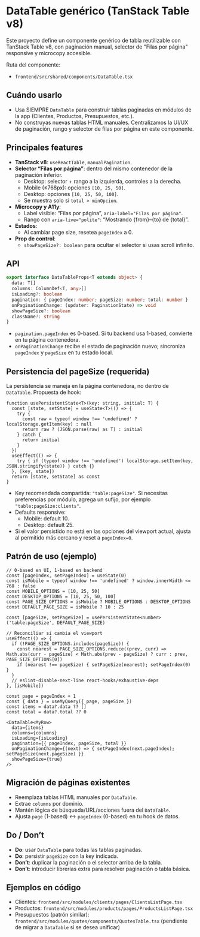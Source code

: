 # DataTable genérico (TanStack Table v8)

Este proyecto define un componente genérico de tabla reutilizable con TanStack Table v8, con paginación manual, selector de "Filas por página" responsive y microcopy accesible.

Ruta del componente:
- `frontend/src/shared/components/DataTable.tsx`

## Cuándo usarlo
- Usa SIEMPRE `DataTable` para construir tablas paginadas en módulos de la app (Clientes, Productos, Presupuestos, etc.).
- No construyas nuevas tablas HTML manuales. Centralizamos la UI/UX de paginación, rango y selector de filas por página en este componente.

## Principales features
- **TanStack v8**: `useReactTable`, `manualPagination`.
- **Selector “Filas por página”**: dentro del mismo contenedor de la paginación inferior.
  - Desktop: selector + rango a la izquierda, controles a la derecha.
  - Mobile (≤768px): opciones `[10, 25, 50]`.
  - Desktop: opciones `[10, 25, 50, 100]`.
  - Se muestra solo si `total > minOpcion`.
- **Microcopy y A11y**:
  - Label visible: “Filas por página”, `aria-label="Filas por página"`.
  - Rango con `aria-live="polite"`: “Mostrando {from}–{to} de {total}”.
- **Estados**:
  - Al cambiar page size, resetea `pageIndex` a 0.
- **Prop de control**:
  - `showPageSize?: boolean` para ocultar el selector si usas scroll infinito.

## API
```ts
export interface DataTableProps<T extends object> {
  data: T[]
  columns: ColumnDef<T, any>[]
  isLoading?: boolean
  pagination: { pageIndex: number; pageSize: number; total: number }
  onPaginationChange: (updater: PaginationState) => void
  showPageSize?: boolean
  className?: string
}
```

- `pagination.pageIndex` es 0-based. Si tu backend usa 1-based, convierte en tu página contenedora.
- `onPaginationChange` recibe el estado de paginación nuevo; sincroniza `pageIndex` y `pageSize` en tu estado local.

## Persistencia del pageSize (requerida)
La persistencia se maneja en la página contenedora, no dentro de `DataTable`. Propuesta de hook:

```tsx
function usePersistentState<T>(key: string, initial: T) {
  const [state, setState] = useState<T>(() => {
    try {
      const raw = typeof window !== 'undefined' ? localStorage.getItem(key) : null
      return raw ? (JSON.parse(raw) as T) : initial
    } catch {
      return initial
    }
  })
  useEffect(() => {
    try { if (typeof window !== 'undefined') localStorage.setItem(key, JSON.stringify(state)) } catch {}
  }, [key, state])
  return [state, setState] as const
}
```

- Key recomendada compartida: `"table:pageSize"`. Si necesitas preferencias por módulo, agrega un sufijo, por ejemplo `"table:pageSize:clients"`.
- Defaults responsive:
  - Mobile: default 10.
  - Desktop: default 25.
- Si el valor persistido no está en las opciones del viewport actual, ajusta al permitido más cercano y reset a `pageIndex=0`.

## Patrón de uso (ejemplo)
```tsx
// 0-based en UI, 1-based en backend
const [pageIndex, setPageIndex] = useState(0)
const isMobile = typeof window !== 'undefined' ? window.innerWidth <= 768 : false
const MOBILE_OPTIONS = [10, 25, 50]
const DESKTOP_OPTIONS = [10, 25, 50, 100]
const PAGE_SIZE_OPTIONS = isMobile ? MOBILE_OPTIONS : DESKTOP_OPTIONS
const DEFAULT_PAGE_SIZE = isMobile ? 10 : 25

const [pageSize, setPageSize] = usePersistentState<number>('table:pageSize', DEFAULT_PAGE_SIZE)

// Reconciliar si cambia el viewport
useEffect(() => {
  if (!PAGE_SIZE_OPTIONS.includes(pageSize)) {
    const nearest = PAGE_SIZE_OPTIONS.reduce((prev, curr) => Math.abs(curr - pageSize) < Math.abs(prev - pageSize) ? curr : prev, PAGE_SIZE_OPTIONS[0])
    if (nearest !== pageSize) { setPageSize(nearest); setPageIndex(0) }
  }
  // eslint-disable-next-line react-hooks/exhaustive-deps
}, [isMobile])

const page = pageIndex + 1
const { data } = useMyQuery({ page, pageSize })
const items = data?.data ?? []
const total = data?.total ?? 0

<DataTable<MyRow>
  data={items}
  columns={columns}
  isLoading={isLoading}
  pagination={{ pageIndex, pageSize, total }}
  onPaginationChange={(next) => { setPageIndex(next.pageIndex); setPageSize(next.pageSize) }}
  showPageSize={true}
/>
```

## Migración de páginas existentes
- Reemplaza tablas HTML manuales por `DataTable`.
- Extrae `columns` por dominio.
- Mantén lógica de búsqueda/URL/acciones fuera del `DataTable`.
- Ajusta `page` (1-based) ↔ `pageIndex` (0-based) en tu hook de datos.

## Do / Don’t
- **Do**: usar `DataTable` para todas las tablas paginadas.
- **Do**: persistir `pageSize` con la key indicada.
- **Don’t**: duplicar la paginación o el selector arriba de la tabla.
- **Don’t**: introducir librerías extra para resolver paginación o tabla básica.

## Ejemplos en código
- Clientes: `frontend/src/modules/clients/pages/ClientsListPage.tsx`
- Productos: `frontend/src/modules/products/pages/ProductsListPage.tsx`
- Presupuestos (patrón similar): `frontend/src/modules/quotes/components/QuotesTable.tsx` (pendiente de migrar a `DataTable` si se desea unificar)
